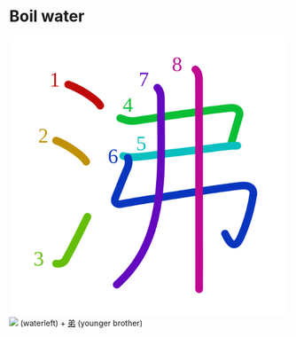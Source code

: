 # Boil water
![沸](../Kanji/kanji-colorize/6cb8.svg)
![](http://www.kanjidamage.com/assets/radsmall/water-4770d222295684a6fc1b8e8cec486da119e1bcc2eac91d06622b4671e0098359.jpg) (waterleft) + [弟](../Kanji/kanji-dict/弟.md) (younger brother) 